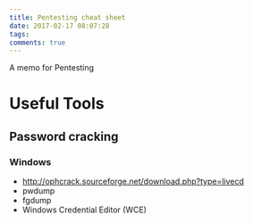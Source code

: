 ```yaml
---
title: Pentesting cheat sheet
date: 2017-02-17 08:07:28
tags:
comments: true
---
```

A memo for Pentesting
<!-- more -->
# Useful Tools 
## Password cracking
### Windows
* http://ophcrack.sourceforge.net/download.php?type=livecd 
* pwdump
* fgdump
* Windows Credential Editor (WCE)
